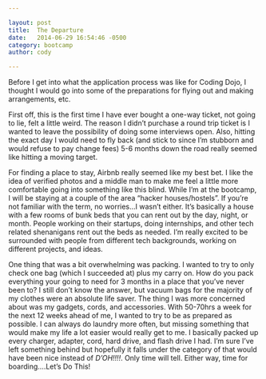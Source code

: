```yaml
---

layout: post
title:  The Departure
date:   2014-06-29 16:54:46 -0500
category: bootcamp
author: cody

---
```

Before I get into what the application process was like for Coding Dojo, I thought I would go into some of the preparations for flying out and making arrangements, etc.

First off, this is the first time I have ever bought a one-way ticket, not going to lie, felt a little weird.  The reason I didn’t purchase a round trip ticket is I wanted to leave the possibility of doing some interviews open.  Also, hitting the exact day I would need to fly back (and stick to since I’m stubborn and would refuse to pay change fees) 5-6 months down the road really seemed like hitting a moving target.

For finding a place to stay, Airbnb really seemed like my best bet.  I like the idea of verified photos and a middle man to make me feel a little more comfortable going into something like this blind.  While I’m at the bootcamp, I will be staying at a couple of the area “hacker houses/hostels”.  If you’re not familiar with the term, no worries…I wasn’t either.  It’s basically a house with a few rooms of bunk beds that you can rent out by the day, night, or month.  People working on their startups, doing internships, and other tech related shenanigans rent out the beds as needed.  I’m really excited to be surrounded with people from different tech backgrounds, working on different projects, and ideas.

One thing that was a bit overwhelming was packing.  I wanted to try to only check one bag (which I succeeded at) plus my carry on.  How do you pack everything your going to need for 3 months in a place that you’ve never been to?  I still don’t know the answer, but vacuum bags for the majority of my clothes were an absolute life saver.  The thing I was more concerned about was my gadgets, cords, and accessories.  With 50-70hrs a week for the next 12 weeks ahead of me, I wanted to try to be as prepared as possible.  I can always do laundry more often, but missing something that would make my life a lot easier would really get to me.  I basically packed up every charger, adapter, cord, hard drive, and flash drive I had.  I’m sure I’ve left something behind but hopefully it falls under the category of that would have been nice instead of *D’OH!!!!*. Only time will tell.  Either way, time for boarding….Let’s Do This!
